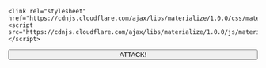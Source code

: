     <link rel="stylesheet" href="https://cdnjs.cloudflare.com/ajax/libs/materialize/1.0.0/css/materialize.min.css">
    <script src="https://cdnjs.cloudflare.com/ajax/libs/materialize/1.0.0/js/materialize.min.js"></script>

<button onclick="Execute();console();clickchange();" class="waves-effect waves-light btn" style="width:100%;">ATTACK!</button>

